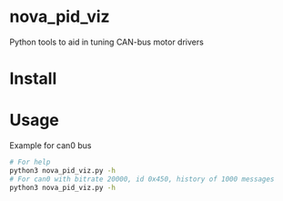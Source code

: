 # nova_pid_viz
Python tools to aid in tuning CAN-bus motor drivers

# Install

# Usage
Example for can0 bus
```bash
# For help
python3 nova_pid_viz.py -h 
# For can0 with bitrate 20000, id 0x450, history of 1000 messages
python3 nova_pid_viz.py -h 
```